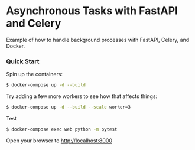 # Asynchronous Tasks with FastAPI and Celery

Example of how to handle background processes with FastAPI, Celery, and Docker.

### Quick Start

Spin up the containers:

```sh
$ docker-compose up -d --build
```

Try adding a few more workers to see how that affects things:
```sh
$ docker-compose up -d --build --scale worker=3
```

Test
```sh
$ docker-compose exec web python -m pytest
```

Open your browser to [http://localhost:8000](http://localhost:8000)
